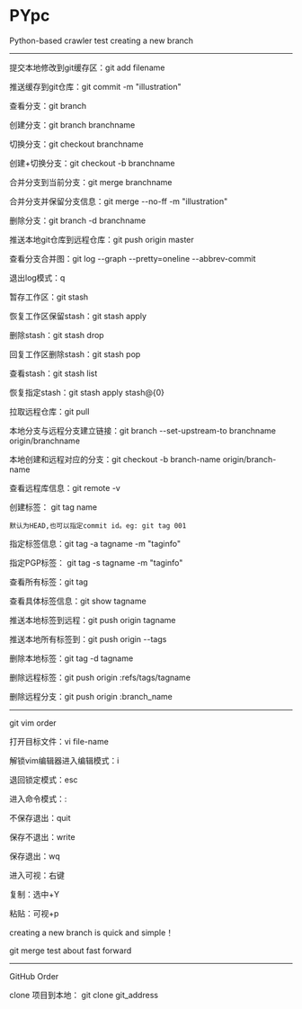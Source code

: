 # PYpc
Python-based crawler test
creating a new branch

--------------------------------------------
提交本地修改到git缓存区：git add filename

推送缓存到git仓库：git commit -m "illustration"

查看分支：git branch

创建分支：git branch branchname

切换分支：git checkout branchname

创建+切换分支：git checkout -b branchname

合并分支到当前分支：git merge branchname

合并分支并保留分支信息：git merge --no-ff -m "illustration"

删除分支：git branch -d branchname

推送本地git仓库到远程仓库：git push origin master

查看分支合并图：git log --graph --pretty=oneline --abbrev-commit

退出log模式：q

暂存工作区：git stash

恢复工作区保留stash：git stash apply

删除stash：git stash drop

回复工作区删除stash：git stash pop

查看stash：git stash list

恢复指定stash：git stash apply stash@{0}

拉取远程仓库：git pull

本地分支与远程分支建立链接：git branch --set-upstream-to branchname origin/branchname

本地创建和远程对应的分支：git checkout -b branch-name origin/branch-name

查看远程库信息：git remote -v

创建标签： git tag name

	默认为HEAD,也可以指定commit id。eg: git tag 001

指定标签信息：git tag -a tagname -m "taginfo"

指定PGP标签： git tag -s tagname -m "taginfo"

查看所有标签：git tag

查看具体标签信息：git show tagname

推送本地标签到远程：git push origin tagname

推送本地所有标签到：git push origin --tags

删除本地标签：git tag -d tagname

删除远程标签：git push origin :refs/tags/tagname

删除远程分支：git push origin :branch_name




--------------------------------------------

git vim order


打开目标文件：vi file-name

解锁vim编辑器进入编辑模式：i

退回锁定模式：esc

进入命令模式：:

不保存退出：quit

保存不退出：write

保存退出：wq

进入可视：右键

复制：选中+Y

粘贴：可视+p

creating a new branch is quick and simple！

git merge test about fast forward



---------------------------------------------
GitHub Order

clone 项目到本地： git clone git_address




